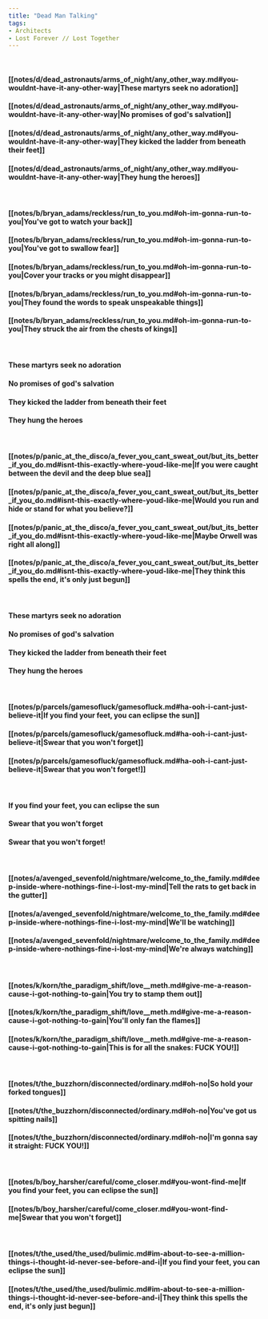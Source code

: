 ```yaml
---
title: "Dead Man Talking"
tags:
- Architects
- Lost Forever ∕∕ Lost Together
---
```

&nbsp;
#### [[notes/d/dead_astronauts/arms_of_night/any_other_way.md#you-wouldnt-have-it-any-other-way|These martyrs seek no adoration]]
#### [[notes/d/dead_astronauts/arms_of_night/any_other_way.md#you-wouldnt-have-it-any-other-way|No promises of god's salvation]]
#### [[notes/d/dead_astronauts/arms_of_night/any_other_way.md#you-wouldnt-have-it-any-other-way|They kicked the ladder from beneath their feet]]
#### [[notes/d/dead_astronauts/arms_of_night/any_other_way.md#you-wouldnt-have-it-any-other-way|They hung the heroes]]
&nbsp;
#### [[notes/b/bryan_adams/reckless/run_to_you.md#oh-im-gonna-run-to-you|You've got to watch your back]]
#### [[notes/b/bryan_adams/reckless/run_to_you.md#oh-im-gonna-run-to-you|You've got to swallow fear]]
#### [[notes/b/bryan_adams/reckless/run_to_you.md#oh-im-gonna-run-to-you|Cover your tracks or you might disappear]]
#### [[notes/b/bryan_adams/reckless/run_to_you.md#oh-im-gonna-run-to-you|They found the words to speak unspeakable things]]
#### [[notes/b/bryan_adams/reckless/run_to_you.md#oh-im-gonna-run-to-you|They struck the air from the chests of kings]]
&nbsp;
#### These martyrs seek no adoration
#### No promises of god's salvation
#### They kicked the ladder from beneath their feet
#### They hung the heroes
&nbsp;
#### [[notes/p/panic_at_the_disco/a_fever_you_cant_sweat_out/but_its_better_if_you_do.md#isnt-this-exactly-where-youd-like-me|If you were caught between the devil and the deep blue sea]]
#### [[notes/p/panic_at_the_disco/a_fever_you_cant_sweat_out/but_its_better_if_you_do.md#isnt-this-exactly-where-youd-like-me|Would you run and hide or stand for what you believe?]]
#### [[notes/p/panic_at_the_disco/a_fever_you_cant_sweat_out/but_its_better_if_you_do.md#isnt-this-exactly-where-youd-like-me|Maybe Orwell was right all along]]
#### [[notes/p/panic_at_the_disco/a_fever_you_cant_sweat_out/but_its_better_if_you_do.md#isnt-this-exactly-where-youd-like-me|They think this spells the end, it's only just begun]]
&nbsp;
#### These martyrs seek no adoration
#### No promises of god's salvation
#### They kicked the ladder from beneath their feet
#### They hung the heroes
&nbsp;
#### [[notes/p/parcels/gamesofluck/gamesofluck.md#ha-ooh-i-cant-just-believe-it|If you find your feet, you can eclipse the sun]]
#### [[notes/p/parcels/gamesofluck/gamesofluck.md#ha-ooh-i-cant-just-believe-it|Swear that you won't forget]]
#### [[notes/p/parcels/gamesofluck/gamesofluck.md#ha-ooh-i-cant-just-believe-it|Swear that you won't forget!]]
&nbsp;
#### If you find your feet, you can eclipse the sun
#### Swear that you won't forget
#### Swear that you won't forget!
&nbsp;
#### [[notes/a/avenged_sevenfold/nightmare/welcome_to_the_family.md#deep-inside-where-nothings-fine-i-lost-my-mind|Tell the rats to get back in the gutter]]
#### [[notes/a/avenged_sevenfold/nightmare/welcome_to_the_family.md#deep-inside-where-nothings-fine-i-lost-my-mind|We'll be watching]]
#### [[notes/a/avenged_sevenfold/nightmare/welcome_to_the_family.md#deep-inside-where-nothings-fine-i-lost-my-mind|We're always watching]]
&nbsp;
#### [[notes/k/korn/the_paradigm_shift/love__meth.md#give-me-a-reason-cause-i-got-nothing-to-gain|You try to stamp them out]]
#### [[notes/k/korn/the_paradigm_shift/love__meth.md#give-me-a-reason-cause-i-got-nothing-to-gain|You'll only fan the flames]]
#### [[notes/k/korn/the_paradigm_shift/love__meth.md#give-me-a-reason-cause-i-got-nothing-to-gain|This is for all the snakes: FUCK YOU!]]
&nbsp;
#### [[notes/t/the_buzzhorn/disconnected/ordinary.md#oh-no|So hold your forked tongues]]
#### [[notes/t/the_buzzhorn/disconnected/ordinary.md#oh-no|You've got us spitting nails]]
#### [[notes/t/the_buzzhorn/disconnected/ordinary.md#oh-no|I'm gonna say it straight: FUCK YOU!]]
&nbsp;
#### [[notes/b/boy_harsher/careful/come_closer.md#you-wont-find-me|If you find your feet, you can eclipse the sun]]
#### [[notes/b/boy_harsher/careful/come_closer.md#you-wont-find-me|Swear that you won't forget]]
&nbsp;
#### [[notes/t/the_used/the_used/bulimic.md#im-about-to-see-a-million-things-i-thought-id-never-see-before-and-i|If you find your feet, you can eclipse the sun]]
#### [[notes/t/the_used/the_used/bulimic.md#im-about-to-see-a-million-things-i-thought-id-never-see-before-and-i|They think this spells the end, it's only just begun]]
